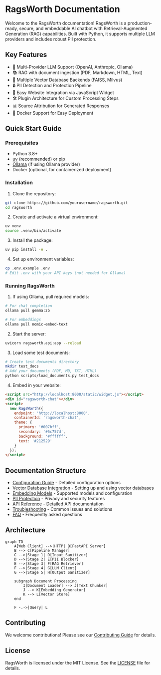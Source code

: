 # RagsWorth Documentation

Welcome to the RagsWorth documentation! RagsWorth is a production-ready, secure, and embeddable AI chatbot with Retrieval-Augmented Generation (RAG) capabilities. Built with Python, it supports multiple LLM providers and includes robust PII protection.

## Key Features

- 🤖 Multi-Provider LLM Support (OpenAI, Anthropic, Ollama)
- 📚 RAG with document ingestion (PDF, Markdown, HTML, Text)
- 💾 Multiple Vector Database Backends (FAISS, Milvus)
- 🔒 PII Detection and Protection Pipeline
- 🔌 Easy Website Integration via JavaScript Widget
- 🛠️ Plugin Architecture for Custom Processing Steps
- 📊 Source Attribution for Generated Responses
- 🐳 Docker Support for Easy Deployment

## Quick Start Guide

### Prerequisites

- Python 3.8+
- [uv](https://github.com/astral-sh/uv) (recommended) or pip
- [Ollama](https://ollama.ai/) (if using Ollama provider)
- Docker (optional, for containerized deployment)

### Installation

1. Clone the repository:
```bash
git clone https://github.com/yourusername/ragsworth.git
cd ragsworth
```

2. Create and activate a virtual environment:
```bash
uv venv
source .venv/bin/activate
```

3. Install the package:
```bash
uv pip install -e .
```

4. Set up environment variables:
```bash
cp .env.example .env
# Edit .env with your API keys (not needed for Ollama)
```

### Running RagsWorth

1. If using Ollama, pull required models:
```bash
# For chat completion
ollama pull gemma:2b

# For embeddings
ollama pull nomic-embed-text
```

2. Start the server:
```bash
uvicorn ragsworth.api:app --reload
```

3. Load some test documents:
```bash
# Create test documents directory
mkdir test_docs
# Add your documents (PDF, MD, TXT, HTML)
python scripts/load_documents.py test_docs
```

4. Embed in your website:
```html
<script src="http://localhost:8000/static/widget.js"></script>
<div id="ragsworth-chat"></div>
<script>
  new RagsWorth({
    endpoint: 'http://localhost:8000',
    containerId: 'ragsworth-chat',
    theme: {
      primary: '#007bff',
      secondary: '#6c757d',
      background: '#ffffff',
      text: '#212529'
    }
  });
</script>
```

## Documentation Structure

- [Configuration Guide](./configuration.md) - Detailed configuration options
- [Vector Database Integration](./vector-db.md) - Setting up and using vector databases
- [Embedding Models](./embedding-models.md) - Supported models and configuration
- [PII Protection](./pii-protection.md) - Privacy and security features
- [API Reference](./api/README.md) - Detailed API documentation
- [Troubleshooting](./troubleshooting.md) - Common issues and solutions
- [FAQ](./faq.md) - Frequently asked questions

## Architecture

```mermaid
graph TD
    A[Web Client] -->|HTTP| B[FastAPI Server]
    B --> C[Pipeline Manager]
    C -->|Stage 1| D[Input Sanitizer]
    D -->|Stage 2| E[PII Blocker]
    E -->|Stage 3| F[RAG Retriever]
    F -->|Stage 4| G[LLM Client]
    G -->|Stage 5| H[Output Sanitizer]
    
    subgraph Document Processing
        I[Document Loader] --> J[Text Chunker]
        J --> K[Embedding Generator]
        K --> L[Vector Store]
    end
    
    F -.->|Query| L
```

## Contributing

We welcome contributions! Please see our [Contributing Guide](./contributing.md) for details.

## License

RagsWorth is licensed under the MIT License. See the [LICENSE](../LICENSE) file for details. 